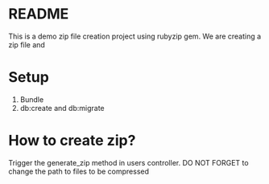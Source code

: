 # README
This is a demo zip file creation project using rubyzip gem. We are creating a zip file and 


Setup
=====

1. Bundle
2. db:create and db:migrate

How to create zip?
==================

Trigger the generate_zip method in users controller. DO NOT FORGET to change the path to files to be compressed